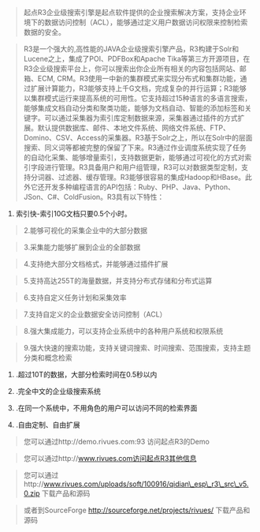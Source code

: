 > 起点R3企业级搜索引擎是起点软件提供的企业搜索解决方案，支持企业环境下的数据访问控制（ACL），能够通过定义用户数据访问权限来控制检索数据的安全。

> R3是一个强大的,高性能的JAVA企业级搜索引擎产品，R3构建于Solr和Lucene之上，集成了POI、PDFBox和Apache Tika等第三方开源项目，在R3企业级搜索平台上，你可以搜索出你企业所有相关的内容包括网站、邮箱、ECM, CRM。R3使用一中新的集群模式来实现分布式和集群功能，通过扩展计算能力，R3能够支持上千G文档，完成复杂的并行运算；R3能够以集群模式运行来提高系统的可用性。它支持超过15种语言的多语言搜索，能够集成文档自动分类和聚类功能，能够为文档自动、智能的添加标签和关键字。可以通过采集器为索引库定制数据来源，采集器通过插件的方式扩展。默认提供数据库、邮件、本地文件系统、网络文件系统、FTP、Domino、CSV、Access的采集器。R3基于Solr之上，所以在Solr中的层面搜索、同义词等都被完整的保留了下来。R3通过作业调度系统实现了任务的自动化采集、能够增量索引，支持数据更新，能够通过可视化的方式对索引字段进行管理。R3具备用户和用户组管理，R3可以对数据类型定制，支持分词器、过滤器、缓存管理。R3能够很容易的集成Hadoop和HBase。此外它还开发多种编程语言的API包括：Ruby、PHP、Java、Python、JSon、C#、ColdFusion。R3具有以下特性：

  1. 索引快-索引10G文档只要0.5个小时。

> 2.能够可视化的采集企业中的大部分数据

> 3.采集能力能够扩展到企业的全部数据

> 4.支持绝大部分文档格式，并能够通过插件扩展

> 5.支持高达255T的海量数据，并支持分布式存储和分布式运算

> 6.支持自定义任务计划和采集效率

> 7.支持自定义的企业数据安全访问控制（ACL）

> 8.强大集成能力，可以支持企业系统中的各种用户系统和权限系统

> 9.强大快速的搜索功能，支持关键词搜索、时间搜索、范围搜索，支持主题分类和概念检索

  1. .超过10T的数据，大部分检索时间在0.5秒以内

  1. .完全中文的企业级搜索系统

  1. .在同一个系统中，不用角色的用户可以访问不同的检索界面

  1. .自由定制、自由扩展

> 您可以通过http://demo.rivues.com:93 访问起点R3的Demo

> 您可以通过http://www.rivues.com访问起点R3其他信息

> 您可以通过http://www.rivues.com/uploads/soft/100916/qidian\_esp\_r3\_src\_v5.0.zip 下载产品和源码

> 或者到SourceForge http://sourceforge.net/projects/rivues/ 下载产品和源码